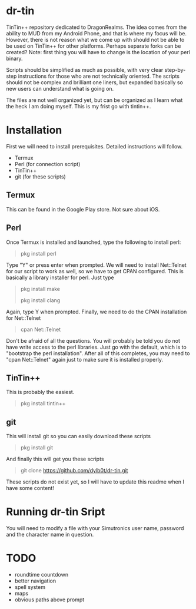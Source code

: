 # dr-tin
TinTin++ repository dedicated to DragonRealms. The idea comes from the ability to MUD from my Android Phone, and that is where my focus will be. However, there is not reason what we come up with should not be able to be used on TinTin++ for other platforms. Perhaps separate forks can be created? Note: first thing you will have to change is the location of your perl binary.

Scripts should be simplified as much as possible, with very clear step-by-step instructions for those who are not technically oriented. The scripts should not be complex and brilliant one liners, but expanded basically so new users can understand what is going on.

The files are not well organized yet, but can be organized as I learn what the heck I am doing myself. This is my frist go with tintin++.

# Installation
First we will need to install prerequisites. Detailed instructions will follow.
- Termux
- Perl (for connection script)
- TinTin++
- git (for these scripts)

## Termux
This can be found in the Google Play store. Not sure about iOS.

## Perl
Once Termux is installed and launched, type the following to install perl:
> pkg install perl

Type "Y" or press enter when prompted.
We will need to install Net::Telnet for our script to work as well, so we have to get CPAN configured. This is basically a library installer for perl. Just type
> pkg install make
>
> pkg install clang

Again, type Y when prompted.
Finally, we need to do the CPAN installation for Net::Telnet
> cpan Net::Telnet

Don't be afraid of all the questions. You will probably be told you do not have write access to the perl libraries. Just go with the default, which is to "bootstrap the perl installation".
After all of this completes, you may need to "cpan Net::Telnet" again just to make sure it is installed properly.

## TinTin++
This is probably the easiest. 
> pkg install tintin++

## git
This will install git so you can easily download these scripts
> pkg install git

And finally this will get you these scripts
> git clone https://github.com/dylb0t/dr-tin.git

These scripts do not exist yet, so I will have to update this readme when I have some content!

# Running dr-tin Sript
You will need to modify a file with your Simutronics user name, password and the character name in question.

# TODO
- roundtime countdown
- better navigation
- spell system
- maps
- obvious paths above prompt
